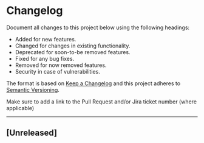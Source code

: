 # Changelog
Document all changes to this project below using the following headings:

- Added
for new features.
- Changed
for changes in existing functionality.
- Deprecated
for soon-to-be removed features.
- Fixed
for any bug fixes.
- Removed
for now removed features.
- Security
in case of vulnerabilities.

The format is based on [Keep a Changelog](http://keepachangelog.com/en/1.0.0/)
and this project adheres to [Semantic Versioning](http://semver.org/spec/v2.0.0.html).

Make sure to add a link to the Pull Request and/or Jira ticket number (where applicable)

-------------------------------------------------------------------------------

<a name="unreleased"></a>
## [Unreleased]

